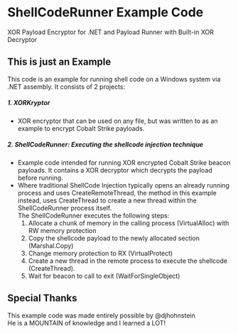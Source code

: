 # ShellCodeRunner Example Code
XOR Payload Encryptor for .NET and Payload Runner with Built-in XOR Decryptor
## This is just an Example
This code is an example for running shell code on a Windows system via .NET assembly.  It consists of 2 projects:
##### 1. XORKryptor
- XOR encryptor that can be used on any file, but was written to as an example to encrypt Cobalt Strike payloads.
##### 2. ShellCodeRunner: Executing the shellcode injection technique
- Example code intended for running XOR encrypted Cobalt Strike beacon payloads.  It contains a XOR decryptor which decrypts the 
payload before running.
- Where traditional ShellCode Injection typically opens an already running process and uses CreateRemoteThread, the method in this example
instead, uses CreateThread to create a new thread within the ShellCodeRunner process itself.<br/>
The ShellCodeRunner executes the following steps: 
  1. Allocate a chunk of memory in the calling process (VirtualAlloc) with RW memory protection
  2. Copy the shellcode payload to the newly allocated section (Marshal.Copy)
  3. Change memory protection to RX (VirtualProtect)
  4. Create a new thread in the remote process to execute the shellcode (CreateThread).
  5. Wait for beacon to call to exit (WaitForSingleObject)
## Special Thanks
This example code was made entirely possible by @djhohnstein<br/>
He is a MOUNTAIN of knowledge and I learned a LOT!
